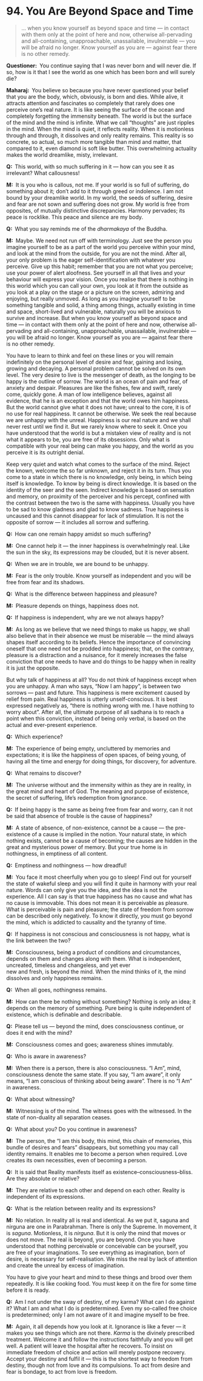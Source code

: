 # 94. You Are Beyond Space and Time

>… when you know yourself as beyond space and time — in contact with them only at the point of 
here and now, otherwise all-pervading and all-containing, unapproachable, unassailable, 
invulnerable — you will be afraid no longer. Know yourself as you are — against fear there is no 
other remedy.

**Questioner:**&ensp;You continue saying that I was never born and will never die. If so, how is it that I see 
the world as one which has been born and will surely die?

**Maharaj:**&ensp;You believe so because you have never questioned your belief that you are the body, which, obviously, is born and dies. While alive, it attracts attention and fascinates so completely that rarely does one perceive one’s real nature. It is like seeing the surface of the ocean and completely forgetting the immensity beneath. The world is but the surface of the mind and the mind is infinite. What we call “thoughts” are just ripples in the mind. When the mind is quiet, it reflects reality. When it is motionless through and through, it dissolves and only reality remains. This reality is so concrete, so actual, so much more tangible than mind and matter, that compared to it, even diamond is soft like butter. This overwhelming actuality makes the world dreamlike, misty, irrelevant.

**Q:**&ensp;This world, with so much suffering in it — how can you see it as irrelevant? What callousness!

**M:**&ensp;It is you who is callous, not me. If your world is so full of suffering, do something about it; don’t 
add to it through greed or indolence. I am not bound by your dreamlike world. In my world, the seeds 
of suffering, desire and fear are not sown and suffering does not grow. My world is free from 
opposites, of mutually distinctive discrepancies. Harmony pervades; its peace is rocklike. This peace 
and silence are my body.

**Q:**&ensp;What you say reminds me of the *dharmakaya* of the Buddha.

**M:**&ensp;Maybe. We need not run off with terminology. Just see the person you imagine yourself to be as 
a part of the world you perceive within your mind, and look at the mind from the outside, for you are 
not the mind. After all, your only problem is the eager self-identification with whatever you perceive. 
Give up this habit; remember that you are not what you perceive; use your power of alert aloofness. 
See yourself in all that lives and your behaviour will express your vision. Once you realise that there 
is nothing in this world which you can call your own, you look at it from the outside as you look at a 
play on the stage or a picture on the screen, admiring and enjoying, but really unmoved. As long as 
you imagine yourself to be something tangible and solid, a thing among things, actually existing in 
time and space, short-lived and vulnerable, naturally you will be anxious to survive and increase. 
But when you know yourself as beyond space and time — in contact with them only at the point of 
here and now, otherwise all-pervading and all-containing, unapproachable, unassailable, 
invulnerable — you will be afraid no longer. Know yourself as you are — against fear there is no 
other remedy.

You have to learn to think and feel on these lines or you will remain indefinitely on the personal 
level of desire and fear, gaining and losing, growing and decaying. A personal problem cannot be 
solved on its own level. The very desire to live is the messenger of death, as the longing to be 
happy is the outline of sorrow. The world is an ocean of pain and fear, of anxiety and despair. 
Pleasures are like the fishes, few and swift, rarely come, quickly gone. A man of low intelligence 
believes, against all evidence, that he is an exception and that the world owes him happiness. But 
the world cannot give what it does not have; unreal to the core, it is of no use for real happiness. It 
cannot be otherwise. We seek the real because we are unhappy with the unreal. Happiness is our 
real nature and we shall never rest until we find it. But we rarely know where to seek it. Once you 
have understood that the world is but a mistaken view of reality and is not what it appears to be, 
you are free of its obsessions. Only what is compatible with your real being can make you happy, 
and the world as you perceive it is its outright denial.

Keep very quiet and watch what comes to the surface of the mind. Reject the known, welcome the
so far unknown, and reject it in its turn. Thus you come to a state in which there is no knowledge, 
only being, in which being itself is knowledge. To know by being is direct knowledge. It is based on 
the identity of the seer and the seen. Indirect knowledge is based on sensation and memory, on 
proximity of the perceiver and his percept, confined with the contrast between the two is the same 
with happiness. Usually you have to be sad to know gladness and glad to know sadness. True 
happiness is uncaused and this cannot disappear for lack of stimulation. It is not the opposite of 
sorrow — it includes all sorrow and suffering.

**Q:**&ensp;How can one remain happy amidst so much suffering?

**M:**&ensp;One cannot help it — the inner happiness is overwhelmingly real. Like the sun in the sky, its 
expressions may be clouded, but it is never absent.

**Q:**&ensp;When we are in trouble, we are bound to be unhappy.

**M:**&ensp;Fear is the only trouble. Know yourself as independent and you will be free from fear and its 
shadows.

**Q:**&ensp;What is the difference between happiness and pleasure?

**M:**&ensp;Pleasure depends on things, happiness does not.

**Q:**&ensp;If happiness is independent, why are we not always happy?

**M:**&ensp;As long as we believe that we need things to make us happy, we shall also believe that in their 
absence we must be miserable — the mind always shapes itself according to its beliefs. Hence the 
importance of convincing oneself that one need not be prodded into happiness; that, on the 
contrary, pleasure is a distraction and a nuisance, for it merely increases the false conviction that 
one needs to have and do things to be happy when in reality it is just the opposite.

But why talk of happiness at all? You do not think of happiness except when you are unhappy. A 
man who says, “Now I am happy”, is between two sorrows — past and future. This happiness is 
mere excitement caused by relief from pain. Real happiness is utterly unself-conscious. It is best 
expressed negatively as, “there is nothing wrong with me. I have nothing to worry about”. After all, 
the ultimate purpose of all <span data-tippy-content="The practice which produces success, <em>siddhi</em>.">sadhana</span> is to reach a point when this conviction, instead of being only 
verbal, is based on the actual and ever-present experience.

**Q:**&ensp;Which experience?

**M:**&ensp;The experience of being empty, uncluttered by memories and expectations; it is like the 
happiness of open spaces, of being young, of having all the time and energy for doing things, for 
discovery, for adventure.

**Q:**&ensp;What remains to discover?

**M:**&ensp;The universe without and the immensity within as they are in reality, in the great mind and heart 
of God. The meaning and purpose of existence, the secret of suffering, life’s redemption from 
ignorance.

**Q:**&ensp;If being happy is the same as being free from fear and worry, can it not be said that absence of 
trouble is the cause of happiness?

**M:**&ensp;A state of absence, of non-existence, cannot be a cause — the pre-existence of a cause is implied
in the notion. Your natural state, in which nothing exists, cannot be a cause of becoming; the 
causes are hidden in the great and mysterious power of memory. But your true home is in 
nothingness, in emptiness of all content.

**Q:**&ensp;Emptiness and nothingness — how dreadful!

**M:**&ensp;You face it most cheerfully when you go to sleep! Find out for yourself the state of wakeful 
sleep and you will find it quite in harmony with your real nature. Words can only give you the idea, 
and the idea is not the experience. All I can say is that true happiness has no cause and what has 
no cause is immovable. This does not mean it is perceivable as pleasure. What is perceivable is 
pain and pleasure; the state of freedom from sorrow can be described only negatively. To know it 
directly, you must go beyond the mind, which is addicted to causality and the tyranny of time.

**Q:**&ensp;If happiness is not conscious and consciousness is not happy, what is the link between the two?

**M:**&ensp;Consciousness, being a product of conditions and circumstances, depends on them and 
changes along with them. What is independent, uncreated, timeless and changeless, and yet ever  
new and fresh, is beyond the mind. When the mind thinks of it, the mind dissolves and only 
happiness remains.

**Q:**&ensp;When all goes, nothingness remains.

**M:**&ensp;How can there be nothing without something? Nothing is only an idea; it depends on the 
memory of something. Pure being is quite independent of existence, which is definable and 
describable.

**Q:**&ensp;Please tell us — beyond the mind, does consciousness continue, or does it end with the mind?

**M:**&ensp;Consciousness comes and goes; awareness shines immutably.

**Q:**&ensp;Who is aware in awareness?

**M:**&ensp;When there is a person, there is also consciousness. “I Am”, mind, consciousness denote the 
same state. If you say, “I am aware”, it only means, “I am conscious of thinking about being aware”. 
There is no “I Am” in awareness.

**Q:**&ensp;What about witnessing?

**M:**&ensp;Witnessing is of the mind. The witness goes with the witnessed. In the state of non-duality all
separation ceases.

**Q:**&ensp;What about you? Do you continue in awareness?

**M:**&ensp;The person, the “I am this body, this mind, this chain of memories, this bundle of desires and fears” disappears, but something you may call identity remains. It enables me to become a person when required. Love creates its own necessities, even of becoming a person.

**Q:**&ensp;It is said that Reality manifests itself as existence–consciousness–bliss. Are they absolute or
relative?

**M:**&ensp;They are relative to each other and depend on each other. Reality is independent of its 
expressions.

**Q:**&ensp;What is the relation between reality and its expressions?

**M:**&ensp;No relation. In reality all is real and identical. As we put it, <span data-tippy-content="Manifested condition with the three <em>guna</em>s, qualities — <em>sattva</em>, <em>rajas</em> and <em>tamas</em>. The Supreme Absolute conceived of as possessing qualities like love, mercy and so forth, as distinguished from the undifferentiated Absolute of the <em>Advaita Vedanta</em>.">saguna</span> and <span data-tippy-content="The unconditioned, without form, qualities or attributes.">nirguna</span> are one in <span data-tippy-content="The Supreme Reality.">Parabrahman</span>. There is only the Supreme. In movement, it is *saguna*. Motionless, it is *nirguna*. But it 
is only the mind that moves or does not move. The real is beyond, you are beyond. Once you have 
understood that nothing perceivable or conceivable can be yourself, you are free of your 
imaginations. To see everything as imagination, born of desire, is necessary for self-realisation. We 
miss the real by lack of attention and create the unreal by excess of imagination.

You have to give your heart and mind to these things and brood over them repeatedly. It is like 
cooking food. You must keep it on the fire for some time before it is ready.

**Q:**&ensp;Am I not under the sway of destiny, of my <span data-tippy-content="Action or “the fruits of action”. <em>Karma</em> is of three kinds: <em>sanchita</em> (accumulated from previous births), <em>prarabdha</em> (portion of the past <em>karma</em> to be worked out in the present life) and <em>agami</em> (the current <em>karma</em> the result of which will fructify in future).">karma</span>? What can I do against it? What I am and 
what I do is predetermined. Even my so-called free choice is predetermined; only I am not aware of 
it and imagine myself to be free.

**M:**&ensp;Again, it all depends how you look at it. Ignorance is like a fever — it makes you see things 
which are not there. *Karma* is the divinely prescribed treatment. Welcome it and follow the 
instructions faithfully and you will get well. A patient will leave the hospital after he recovers. To 
insist on immediate freedom of choice and action will merely postpone recovery. Accept your 
destiny and fulfil it — this is the shortest way to freedom from destiny, though not from love and its 
compulsions. To act from desire and fear is bondage, to act from love is freedom.


<script>
export default {
  props: ["slot-key"],
  mounted () {
    tippy("[data-tippy-content]", {allowHTML: true});
  }
}
</script>